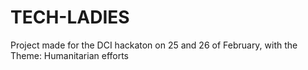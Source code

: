 # TECH-LADIES

Project made for the DCI hackaton on 25 and 26 of February,  with the Theme: Humanitarian efforts
